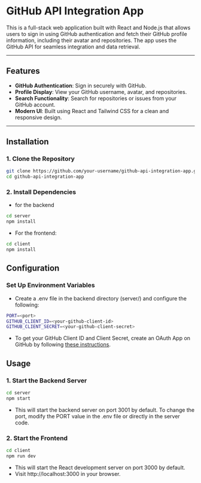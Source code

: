 # GitHub API Integration App

This is a full-stack web application built with React and Node.js that allows users to sign in using GitHub authentication and fetch their GitHub profile information, including their avatar and repositories. The app uses the GitHub API for seamless integration and data retrieval.

---

## Features

- **GitHub Authentication**: Sign in securely with GitHub.
- **Profile Display**: View your GitHub username, avatar, and repositories.
- **Search Functionality**: Search for repositories or issues from your GitHub account.
- **Modern UI**: Built using React and Tailwind CSS for a clean and responsive design.

---

## Installation

### 1. Clone the Repository
```bash
git clone https://github.com/your-username/github-api-integration-app.git
cd github-api-integration-app
```

### 2. Install Dependencies
- for the backend

```bash
cd server
npm install
```

- For the frontend:

```bash
cd client
npm install
```

## Configuration

### Set Up Environment Variables
- Create a .env file in the backend directory (server/) and configure the following:

```bash
PORT=<port>
GITHUB_CLIENT_ID=<your-github-client-id>
GITHUB_CLIENT_SECRET=<your-github-client-secret>
```

- To get your GitHub Client ID and Client Secret, create an OAuth App on GitHub by following [these instructions](https://docs.github.com/en/apps/oauth-apps/building-oauth-apps/creating-an-oauth-app).

## Usage
### 1. Start the Backend Server

```bash
cd server
npm start
```

- This will start the backend server on port 3001 by default. To change the port, modify the PORT value in the .env file or directly in the server code.

### 2. Start the Frontend

```bash
cd client
npm run dev
```

- This will start the React development server on port 3000 by default.
- Visit http://localhost:3000 in your browser.
